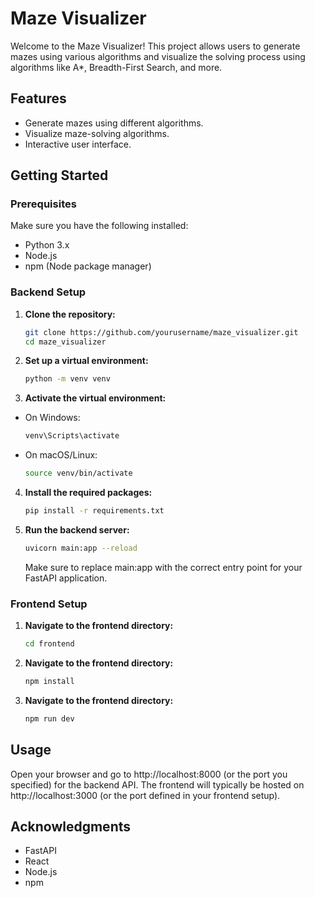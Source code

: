 # Maze Visualizer

Welcome to the Maze Visualizer! This project allows users to generate mazes using various algorithms and visualize the solving process using algorithms like A*, Breadth-First Search, and more.

## Features

- Generate mazes using different algorithms.
- Visualize maze-solving algorithms.
- Interactive user interface.

## Getting Started

### Prerequisites

Make sure you have the following installed:

- Python 3.x
- Node.js
- npm (Node package manager)

### Backend Setup

1. **Clone the repository:**

   ```bash
   git clone https://github.com/yourusername/maze_visualizer.git
   cd maze_visualizer
2. **Set up a virtual environment:**
   ```bash
   python -m venv venv
3. **Activate the virtual environment:**
  - On Windows:
     ```bash
     venv\Scripts\activate
  - On macOS/Linux:
    ```bash
    source venv/bin/activate
4. **Install the required packages:**
   ```bash
   pip install -r requirements.txt
5. **Run the backend server:**
   ```bash
   uvicorn main:app --reload
   ```
   Make sure to replace main:app with the correct entry point for your FastAPI application.

### Frontend Setup

1. **Navigate to the frontend directory:**
    ```bash
    cd frontend
2. **Navigate to the frontend directory:**
    ```bash  
    npm install
3. **Navigate to the frontend directory:**
    ```bash
    npm run dev

## Usage
Open your browser and go to http://localhost:8000 (or the port you specified) for the backend API.
The frontend will typically be hosted on http://localhost:3000 (or the port defined in your frontend setup).


## Acknowledgments
- FastAPI
- React
- Node.js
- npm
    
   
